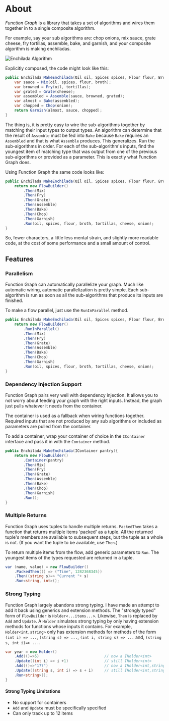 # About

*Function Graph* is a library that takes a set of algorithms and wires them together in to a single composite algorithm. 

For example, say your sub algorithms are: chop onions, mix sauce, grate cheese, fry tortillas, assemble, bake, and garnish, and your composite algorithm is making enchiladas. 

![Enchilada Algorithm](https://raw.githubusercontent.com/Prototypist1/FunctionGraph/master/EnchiladaAlgorithm.png)

Explicitly composed, the code might look like this:

```C#
public Enchilada MakeEnchilada(Oil oil, Spices spices, Flour flour, Broth broth, Tortillas tortillas, Cheese cheese, Onion onion){
    var sauce = Mix(oil, spices, flour, broth);
    var browned = Fry(oil, tortillas);
    var grated = Grate(cheese);
    var assembled = Assemble(sauce, browned, grated);
    var almost = Bake(assembled);
    var chopped = Chop(onion);
    return Garnish(almost, sauce, chopped);
}
```

The thing is, it is pretty easy to wire the sub-algorithms together by matching their input types to output types. An algorithm can determine that the result of `Assemble` must be fed into `Bake` because `Bake` requires an `Assembled` and that is what `Assemble` produces. This generalizes. Run the sub-algorithms in order. For each of the sub-algorithm's inputs, find the youngest item of matching type that was output from one of the previous sub-algorithms or provided as a parameter. This is exactly what Function Graph does.

Using Function Graph the same code looks like:

```C#
public Enchilada MakeEnchilada(Oil oil, Spices spices, Flour flour, Broth broth, Tortillas tortillas, Cheese cheese, Onion onion){
    return new FlowBuilder()
        .Then(Mix)
        .Then(Fry)
        .Then(Grate)
        .Then(Assemble)
        .Then(Bake)
        .Then(Chop)
        .Then(Garnish)
        .Run(oil, spices, flour, broth, tortillas, cheese, onion);
}
```

So, fewer characters, a little less mental strain, and slightly more readable code, at the cost of some performance and a small amount of control.

## Features

### Parallelism 

Function Graph can automatically parallelize your graph. Much like automatic wiring, automatic parallelization is pretty simple. Each sub-algorithm is run as soon as all the sub-algorithms that produce its inputs are finished.

To make a flow parallel, just use the `RunInParallel` method. 

```C#
public Enchilada MakeEnchilada(Oil oil, Spices spices, Flour flour, Broth broth, Tortillas tortillas, Cheese cheese, Onion onion){
    return new FlowBuilder()
        .RunInParallel()
        .Then(Mix)
        .Then(Fry)
        .Then(Grate)
        .Then(Assemble)
        .Then(Bake)
        .Then(Chop)
        .Then(Garnish)
        .Run(oil, spices, flour, broth, tortillas, cheese, onion);
}
```

### Dependency Injection Support

Function Graph pairs very well with dependency injection. It allows you to not worry about feeding your graph with the right inputs. Instead, the graph just pulls whatever it needs from the container. 

The container is used as a fallback when wiring functions together. Required inputs that are not produced by any sub algorithms or included as parameters are pulled from the container.

To add a container, wrap your container of choice in the `IContainer` interface and pass it in with the `Container` method.

```C#
public Enchilada MakeEnchilada(IContainer pantry){
    return new FlowBuilder()
        .Container(pantry)
        .Then(Mix)
        .Then(Fry)
        .Then(Grate)
        .Then(Assemble)
        .Then(Bake)
        .Then(Chop)
        .Then(Garnish)
        .Run();
}
```

### Multiple Returns

Function Graph uses tuples to handle multiple returns. `PackedThen` takes a function that returns multiple items 'packed' as a tuple. All the returned tuple's members are available to subsequent steps, but the tuple as a whole is not. (If you want the tuple to be available, use `Then`.) 

To return multiple items from the flow, add generic parameters to `Run`. The youngest items of the types requested are returned in a tuple.

```C#
var (name, value) = new FlowBuilder()
    .PackedThen(() => ("Time", 1282368345))
    .Then((string s)=> "Current "+ s)
    .Run<string, int>();
```
### Strong Typing

Function Graph largely abandons strong typing. I have made an attempt to add it back using generics and extension methods. The "strongly typed" form of `FlowBuilder` is `Holder<...items...>`. Likewise, `Then` is replaced by `Add` and `Update`. A `Holder` simulates strong typing by only having extension methods for functions whose inputs it contains. For example, `Holder<int,string>` only has extension methods for methods of the form `(int i) => ...`, `(string s) => ...`, `(int i, string s) => ...` and, `(string s, int i)=> ...`.

```C#
var year = new Holder()
    .Add(()=>5)                             // now a IHolder<int>
    .Update((int i) => i +1)                // still IHolder<int>
    .Add(()=>"177")                         // now a IHolder<int,string>
    .Update((string s, int i) => s + i)     // still IHolder<int,string>
    .Run<string>();
}
```

#### Strong Typing Limitations

- No support for containers
- `Add` and `Update` must be specifically specified
- Can only track up to 12 items




